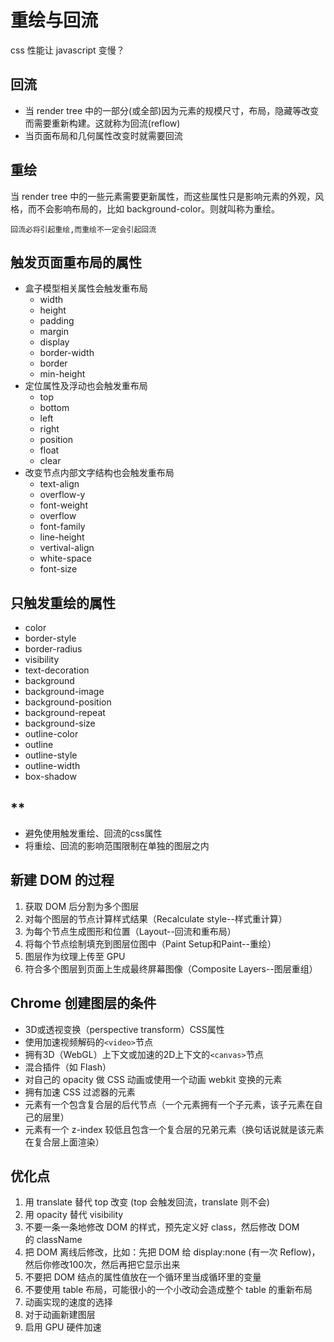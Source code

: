 # 重绘与回流

css 性能让 javascript 变慢？

## 回流

- 当 render tree 中的一部分(或全部)因为元素的规模尺寸，布局，隐藏等改变而需要重新构建。这就称为回流(reflow)
- 当页面布局和几何属性改变时就需要回流

## 重绘

当 render tree 中的一些元素需要更新属性，而这些属性只是影响元素的外观，风格，而不会影响布局的，比如 background-color。则就叫称为重绘。

`回流必将引起重绘,而重绘不一定会引起回流`


## 触发页面重布局的属性

- 盒子模型相关属性会触发重布局
    - width
    - height
    - padding
    - margin
    - display
    - border-width
    - border
    - min-height
- 定位属性及浮动也会触发重布局
    - top
    - bottom
    - left
    - right
    - position
    - float
    - clear
- 改变节点内部文字结构也会触发重布局
    - text-align
    - overflow-y
    - font-weight
    - overflow
    - font-family
    - line-height
    - vertival-align
    - white-space
    - font-size

## 只触发重绘的属性

- color
- border-style
- border-radius
- visibility
- text-decoration
- background
- background-image
- background-position
- background-repeat
- background-size
- outline-color
- outline
- outline-style
- outline-width
- box-shadow

## **

- 避免使用触发重绘、回流的css属性
- 将重绘、回流的影响范围限制在单独的图层之内

## 新建 DOM 的过程

1. 获取 DOM 后分割为多个图层
2. 对每个图层的节点计算样式结果（Recalculate style--样式重计算）
3. 为每个节点生成图形和位置（Layout--回流和重布局）
4. 将每个节点绘制填充到图层位图中（Paint Setup和Paint--重绘）
5. 图层作为纹理上传至 GPU
6. 符合多个图层到页面上生成最终屏幕图像（Composite Layers--图层重组）

## Chrome 创建图层的条件

- 3D或透视变换（perspective transform）CSS属性
- 使用加速视频解码的`<video>`节点
- 拥有3D（WebGL）上下文或加速的2D上下文的`<canvas>`节点
- 混合插件（如 Flash）
- 对自己的 opacity 做 CSS 动画或使用一个动画 webkit 变换的元素
- 拥有加速 CSS 过滤器的元素
- 元素有一个包含复合层的后代节点（一个元素拥有一个子元素，该子元素在自己的层里）
- 元素有一个 z-index 较低且包含一个复合层的兄弟元素（换句话说就是该元素在复合层上面渲染）


## 优化点

1. 用 translate 替代 top 改变 (top 会触发回流，translate 则不会)
2. 用 opacity 替代 visibility
3. 不要一条一条地修改 DOM 的样式，预先定义好 class，然后修改 DOM 的 className
4. 把 DOM 离线后修改，比如：先把 DOM 给 display:none (有一次 Reflow)，然后你修改100次，然后再把它显示出来
5. 不要把 DOM 结点的属性值放在一个循环里当成循环里的变量
6. 不要使用 table 布局，可能很小的一个小改动会造成整个 table 的重新布局
7. 动画实现的速度的选择
8. 对于动画新建图层
9. 启用 GPU 硬件加速
